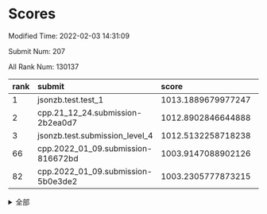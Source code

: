 # Scores

Modified Time: 2022-02-03 14:31:09

Submit Num: 207

All Rank Num: 130137

| rank |               submit               |       score        |       sigma        | pk_num |
| :--- | :--------------------------------- | :----------------- | :----------------- | :----- |
| 1    | jsonzb.test.test_1                 | 1013.1889679977247 | 0.8218083058101617 | 2512   |
| 2    | cpp.21_12_24.submission-2b2ea0d7   | 1012.8902846644888 | 0.7896824614702859 | 2517   |
| 3    | jsonzb.test.submission_level_4     | 1012.5132258718238 | 0.7924802795852675 | 2512   |
| 66   | cpp.2022_01_09.submission-816672bd | 1003.9147088902126 | 0.7105144263731815 | 2518   |
| 82   | cpp.2022_01_09.submission-5b0e3de2 | 1003.2305777873215 | 0.7288176931300667 | 2512   |


<details>
<summary>全部</summary>

| rank |                 submit                 |       score        |       sigma        | pk_num |
| :--- | :------------------------------------- | :----------------- | :----------------- | :----- |
| 1    | jsonzb.test.test_1                     | 1013.1889679977247 | 0.8218083058101617 | 2512   |
| 2    | cpp.21_12_24.submission-2b2ea0d7       | 1012.8902846644888 | 0.7896824614702859 | 2517   |
| 3    | jsonzb.test.submission_level_4         | 1012.5132258718238 | 0.7924802795852675 | 2512   |
| 4    | gobigger.level_3.submission_level_3_33 | 1011.538073729649  | 0.797969197078663  | 2518   |
| 5    | gobigger.level_3.submission_level_3_19 | 1011.5237654577212 | 0.7669671225267278 | 2513   |
| 6    | gobigger.level_3.submission_level_3_30 | 1011.2722199373533 | 0.7703227781224444 | 2515   |
| 7    | gobigger.level_3.submission_level_3_13 | 1011.2347295881868 | 0.7701055360235112 | 2517   |
| 8    | gobigger.level_3.submission_level_3_9  | 1011.2262363330974 | 0.7752567822270812 | 2515   |
| 9    | gobigger.level_3.submission_level_3_3  | 1011.0657446130118 | 0.785661616950241  | 2515   |
| 10   | gobigger.level_3.submission_level_3_14 | 1010.8730257461885 | 0.7575550286634974 | 2519   |
| 11   | gobigger.level_3.submission_level_3_16 | 1010.85514421686   | 0.7576722847137867 | 2508   |
| 12   | gobigger.level_3.submission_level_3_18 | 1010.7662276188291 | 0.7586294579459361 | 2517   |
| 13   | gobigger.level_3.submission_level_3_17 | 1010.7173995389485 | 0.7781722328646743 | 2513   |
| 14   | gobigger.level_3.submission_level_3_1  | 1010.585456707541  | 0.7574859415334245 | 2508   |
| 15   | gobigger.level_3.submission_level_3_26 | 1010.5628099467884 | 0.7660809402310835 | 2512   |
| 16   | gobigger.level_3.submission_level_3_20 | 1010.4546833218933 | 0.7486316541431232 | 2520   |
| 17   | gobigger.level_3.submission_level_3_38 | 1010.4408090562779 | 0.7485343672631057 | 2514   |
| 18   | gobigger.level_3.submission_level_3_35 | 1010.4115693054916 | 0.768185105000927  | 2518   |
| 19   | gobigger.level_3.submission_level_3_29 | 1010.3985090355993 | 0.7685483066091788 | 2512   |
| 20   | gobigger.level_3.submission_level_3_36 | 1010.3767272644997 | 0.7738295379532686 | 2515   |
| 21   | gobigger.level_3.submission_level_3_34 | 1010.3532854293603 | 0.7766891391994042 | 2520   |
| 22   | gobigger.level_3.submission_level_3_21 | 1010.2918805554484 | 0.7588727147786111 | 2517   |
| 23   | gobigger.level_3.submission_level_3_31 | 1010.2033301972604 | 0.7704739672725458 | 2517   |
| 24   | gobigger.level_3.submission_level_3_37 | 1010.1519483112781 | 0.7626944000881477 | 2512   |
| 25   | gobigger.level_3.submission_level_3_32 | 1010.1301287016393 | 0.7661728237850923 | 2514   |
| 26   | gobigger.level_3.submission_level_3_44 | 1009.9846249941857 | 0.7577116718425982 | 2515   |
| 27   | gobigger.level_3.submission_level_3_12 | 1009.9624969104166 | 0.7452434559019636 | 2519   |
| 28   | gobigger.level_3.submission_level_3_10 | 1009.9490277731751 | 0.7727527756943976 | 2517   |
| 29   | gobigger.level_3.submission_level_3_25 | 1009.9119418422629 | 0.7492310215804208 | 2512   |
| 30   | gobigger.level_3.submission_level_3_22 | 1009.8997753008099 | 0.7631412711912885 | 2514   |
| 31   | gobigger.level_3.submission_level_3_0  | 1009.8857782055198 | 0.7738740142592073 | 2515   |
| 32   | gobigger.level_3.submission_level_3_27 | 1009.8471180390909 | 0.7385285180652452 | 2518   |
| 33   | gobigger.level_3.submission_level_3_47 | 1009.77149342745   | 0.7553696704914431 | 2517   |
| 34   | gobigger.level_3.submission_level_3_4  | 1009.7646229722219 | 0.7504385786299774 | 2518   |
| 35   | gobigger.level_3.submission_level_3_46 | 1009.7618428602761 | 0.7490990447505523 | 2517   |
| 36   | gobigger.level_3.submission_level_3_49 | 1009.7523583982087 | 0.7721276877021864 | 2513   |
| 37   | gobigger.level_3.submission_level_3_28 | 1009.6777275524921 | 0.7955718982681785 | 2512   |
| 38   | gobigger.level_3.submission_level_3_48 | 1009.6762780787986 | 0.7437609235740866 | 2510   |
| 39   | gobigger.level_3.submission_level_3_7  | 1009.5582752084075 | 0.7662612898317873 | 2518   |
| 40   | gobigger.level_3.submission_level_3_6  | 1009.5143580575174 | 0.7444204753275838 | 2516   |
| 41   | gobigger.level_3.submission_level_3_40 | 1009.4817199518894 | 0.7423784632414407 | 2513   |
| 42   | gobigger.level_3.submission_level_3_11 | 1009.3623665397147 | 0.7705254789573467 | 2517   |
| 43   | gobigger.level_3.submission_level_3_23 | 1009.3460789681438 | 0.7505911824327323 | 2511   |
| 44   | gobigger.level_3.submission_level_3_15 | 1009.2938607602865 | 0.7385669056226806 | 2515   |
| 45   | gobigger.level_3.submission_level_3_39 | 1009.2783921483887 | 0.74524513243571   | 2515   |
| 46   | gobigger.level_3.submission_level_3_43 | 1009.1907297736658 | 0.7457631513099019 | 2516   |
| 47   | gobigger.level_3.submission_level_3_45 | 1009.184681450828  | 0.7297282611249816 | 2518   |
| 48   | gobigger.level_3.submission_level_3_5  | 1009.0126356425054 | 0.7841408533822439 | 2516   |
| 49   | gobigger.level_3.submission_level_3_41 | 1008.9864186506227 | 0.7355825759212554 | 2515   |
| 50   | gobigger.level_3.submission_level_3_8  | 1008.8434383186241 | 0.7400283728438521 | 2514   |
| 51   | gobigger.level_3.submission_level_3_2  | 1008.8338819215435 | 0.7475073502123526 | 2516   |
| 52   | gobigger.level_3.submission_level_3_24 | 1008.7779998059086 | 0.772230211521187  | 2505   |
| 53   | gobigger.level_3.submission_level_3_42 | 1008.2424596635403 | 0.7410550892190804 | 2516   |
| 54   | gobigger.level_1.submission_level_1_5  | 1005.2285015156239 | 0.7417298148731925 | 2517   |
| 55   | gobigger.level_1.submission_level_1_7  | 1004.919154811157  | 0.718587181824791  | 2512   |
| 56   | gobigger.level_1.submission_level_1_31 | 1004.652038150675  | 0.7190559345653886 | 2515   |
| 57   | gobigger.level_1.submission_level_1_32 | 1004.6292976335304 | 0.7331824506554339 | 2516   |
| 58   | gobigger.level_1.submission_level_1_21 | 1004.6015896711608 | 0.7093696400987339 | 2512   |
| 59   | gobigger.level_1.submission_level_1_48 | 1004.420390359552  | 0.7221480675633047 | 2512   |
| 60   | gobigger.level_1.submission_level_1_49 | 1004.3040427729374 | 0.7202281143150687 | 2510   |
| 61   | gobigger.level_1.submission_level_1_9  | 1004.2830257828753 | 0.7205399391508237 | 2514   |
| 62   | gobigger.level_1.submission_level_1_15 | 1004.2656575633471 | 0.7111814935808362 | 2517   |
| 63   | gobigger.level_1.submission_level_1_24 | 1004.1943144354391 | 0.7120322932932908 | 2515   |
| 64   | gobigger.level_1.submission_level_1_18 | 1004.103549525596  | 0.7252938892279523 | 2515   |
| 65   | gobigger.level_1.submission_level_1_4  | 1004.0950008502928 | 0.7185753659074268 | 2520   |
| 66   | cpp.2022_01_09.submission-816672bd     | 1003.9147088902126 | 0.7105144263731815 | 2518   |
| 67   | gobigger.level_1.submission_level_1_23 | 1003.8690534710147 | 0.714752253217373  | 2511   |
| 68   | gobigger.level_1.submission_level_1_42 | 1003.8601560110664 | 0.7224187996920629 | 2509   |
| 69   | gobigger.level_1.submission_level_1_10 | 1003.8587868607652 | 0.729260106737984  | 2514   |
| 70   | gobigger.level_1.submission_level_1_45 | 1003.8582621763526 | 0.7226272736490648 | 2510   |
| 71   | gobigger.level_1.submission_level_1_37 | 1003.7420781918436 | 0.7195245927341717 | 2513   |
| 72   | gobigger.level_1.submission_level_1_40 | 1003.6918469067522 | 0.7220849782889326 | 2512   |
| 73   | gobigger.level_1.submission_level_1_0  | 1003.6011046608464 | 0.7145539743761826 | 2514   |
| 74   | gobigger.level_1.submission_level_1_47 | 1003.5398245519021 | 0.7151779895949201 | 2520   |
| 75   | gobigger.level_1.submission_level_1_13 | 1003.5195751154408 | 0.7209368331027064 | 2509   |
| 76   | gobigger.level_1.submission_level_1_8  | 1003.5164916143402 | 0.7165010167954531 | 2521   |
| 77   | gobigger.level_1.submission_level_1_28 | 1003.482768193873  | 0.7117239122279024 | 2514   |
| 78   | gobigger.level_1.submission_level_1_1  | 1003.4066949556737 | 0.7181718490047333 | 2514   |
| 79   | gobigger.level_1.submission_level_1_43 | 1003.28786579561   | 0.7179254570131098 | 2521   |
| 80   | gobigger.level_1.submission_level_1_35 | 1003.2503584775023 | 0.7230301916876852 | 2521   |
| 81   | gobigger.level_1.submission_level_1_39 | 1003.237422104812  | 0.7163865929041622 | 2518   |
| 82   | cpp.2022_01_09.submission-5b0e3de2     | 1003.2305777873215 | 0.7288176931300667 | 2512   |
| 83   | gobigger.level_1.submission_level_1_41 | 1003.2041954589099 | 0.7153448432326497 | 2510   |
| 84   | gobigger.level_1.submission_level_1_26 | 1003.1984392954959 | 0.7011207423062212 | 2512   |
| 85   | gobigger.level_1.submission_level_1_16 | 1003.1560341328037 | 0.7240403243092329 | 2516   |
| 86   | gobigger.level_1.submission_level_1_34 | 1003.1181950544551 | 0.7195155993971474 | 2515   |
| 87   | gobigger.level_1.submission_level_1_36 | 1003.1135976467859 | 0.7054234594257766 | 2514   |
| 88   | gobigger.level_1.submission_level_1_20 | 1002.9943465530374 | 0.7283031095228695 | 2516   |
| 89   | gobigger.level_1.submission_level_1_6  | 1002.9720663515291 | 0.7234007200632784 | 2513   |
| 90   | gobigger.level_1.submission_level_1_22 | 1002.969496162626  | 0.7184261920084305 | 2517   |
| 91   | gobigger.level_1.submission_level_1_19 | 1002.9426730179952 | 0.7138553345814229 | 2517   |
| 92   | gobigger.level_1.submission_level_1_12 | 1002.9275986468509 | 0.7075232284207011 | 2511   |
| 93   | gobigger.level_1.submission_level_1_27 | 1002.9051617455768 | 0.7107583190848953 | 2511   |
| 94   | gobigger.level_1.submission_level_1_29 | 1002.8397959684091 | 0.7121859815535102 | 2514   |
| 95   | gobigger.level_1.submission_level_1_3  | 1002.6749124826325 | 0.7116728578051612 | 2512   |
| 96   | gobigger.level_1.submission_level_1_17 | 1002.6139391276791 | 0.7244602950898104 | 2512   |
| 97   | gobigger.level_1.submission_level_1_11 | 1002.613265714115  | 0.7008807160357072 | 2516   |
| 98   | gobigger.level_1.submission_level_1_25 | 1002.5992329133849 | 0.7034495899980685 | 2515   |
| 99   | gobigger.level_1.submission_level_1_38 | 1002.5930009267589 | 0.71247128431136   | 2515   |
| 100  | gobigger.level_1.submission_level_1_46 | 1002.4571356062445 | 0.7094018472557682 | 2518   |
| 101  | gobigger.level_1.submission_level_1_2  | 1002.3616593074128 | 0.7225226609711107 | 2512   |
| 102  | gobigger.level_1.submission_level_1_30 | 1002.3064193896524 | 0.7200561303146574 | 2520   |
| 103  | gobigger.level_1.submission_level_1_44 | 1002.2828793843074 | 0.7133112119400765 | 2510   |
| 104  | gobigger.level_1.submission_level_1_14 | 1002.2501957784779 | 0.7147954006825314 | 2513   |
| 105  | gobigger.level_1.submission_level_1_33 | 1002.2465681778317 | 0.7101256607690073 | 2515   |
| 106  | gobigger.random.submission_random_5    | 997.043304432537   | 0.7110470316455648 | 2517   |
| 107  | gobigger.random.submission_random_12   | 997.0373654796323  | 0.7027696564841291 | 2515   |
| 108  | gobigger.random.submission_random_1    | 996.7898861874812  | 0.7131767585354001 | 2516   |
| 109  | gobigger.random.submission_random_35   | 996.753170616695   | 0.7082519351444712 | 2515   |
| 110  | gobigger.random.submission_random_33   | 996.6971713966374  | 0.701162345251154  | 2515   |
| 111  | gobigger.random.submission_random_14   | 996.679987619311   | 0.7135514348160987 | 2513   |
| 112  | gobigger.random.submission_random_18   | 996.6567236798016  | 0.7026624178132342 | 2509   |
| 113  | gobigger.random.submission_random_8    | 996.5104138811363  | 0.7140442877117317 | 2508   |
| 114  | gobigger.random.submission_random_27   | 996.468797255014   | 0.7137796463730409 | 2515   |
| 115  | gobigger.random.submission_random_30   | 996.4367496904139  | 0.7090701750705065 | 2514   |
| 116  | gobigger.random.submission_random_9    | 996.3103417042059  | 0.7042621636089536 | 2507   |
| 117  | gobigger.random.submission_random_25   | 996.2549364324456  | 0.702243707673824  | 2517   |
| 118  | gobigger.random.submission_random_6    | 996.1024982445459  | 0.7163212732004073 | 2519   |
| 119  | gobigger.random.submission_random_32   | 996.0426437067027  | 0.7177951656613455 | 2519   |
| 120  | gobigger.random.submission_random_19   | 996.0134265959213  | 0.6965446551117929 | 2513   |
| 121  | gobigger.random.submission_random_3    | 995.9883434680731  | 0.7107009513750865 | 2515   |
| 122  | gobigger.random.submission_random_7    | 995.9662851151578  | 0.7055541303727458 | 2509   |
| 123  | gobigger.random.submission_random_41   | 995.9384539232299  | 0.7430341412747427 | 2513   |
| 124  | gobigger.random.submission_random_36   | 995.800574951832   | 0.7079801356987524 | 2516   |
| 125  | gobigger.random.submission_random_10   | 995.7940942411312  | 0.715009249337527  | 2519   |
| 126  | gobigger.random.submission_random_28   | 995.7810620185518  | 0.716931676977977  | 2515   |
| 127  | gobigger.random.submission_random_2    | 995.7506446898735  | 0.7156329758179896 | 2514   |
| 128  | gobigger.random.submission_random_46   | 995.7419497738695  | 0.7250275524058319 | 2512   |
| 129  | gobigger.random.submission_random_38   | 995.7280772611572  | 0.7110492620804464 | 2510   |
| 130  | gobigger.random.submission_random_39   | 995.6841306413472  | 0.7012179763958956 | 2513   |
| 131  | gobigger.random.submission_random_37   | 995.5907444846669  | 0.7131926841011191 | 2517   |
| 132  | gobigger.random.submission_random_31   | 995.5868144822512  | 0.7258945859927503 | 2515   |
| 133  | gobigger.random.submission_random_29   | 995.5594530358707  | 0.7132958599302819 | 2518   |
| 134  | gobigger.random.submission_random_24   | 995.5297222657324  | 0.7158162221569118 | 2518   |
| 135  | gobigger.random.submission_random_49   | 995.5013420899184  | 0.7168093286030767 | 2515   |
| 136  | gobigger.random.submission_random_34   | 995.4782885102093  | 0.7189539753447078 | 2515   |
| 137  | gobigger.random.submission_random_21   | 995.4508056291362  | 0.7215126397048035 | 2516   |
| 138  | gobigger.random.submission_random_4    | 995.4505595806972  | 0.7221463190845105 | 2514   |
| 139  | gobigger.random.submission_random_47   | 995.3969639680871  | 0.7100311820648255 | 2516   |
| 140  | gobigger.random.submission_random_48   | 995.3813767440706  | 0.7036412618571661 | 2517   |
| 141  | gobigger.random.submission_random_17   | 995.3709241891033  | 0.7006220247272505 | 2517   |
| 142  | gobigger.random.submission_random_26   | 995.2068193942754  | 0.710914046647184  | 2515   |
| 143  | gobigger.random.submission_random_15   | 995.1736337080716  | 0.7124257611123044 | 2514   |
| 144  | gobigger.random.submission_random_13   | 995.1647406886639  | 0.7083443112217545 | 2514   |
| 145  | gobigger.random.submission_random_20   | 995.1507868449097  | 0.7046680380083977 | 2513   |
| 146  | gobigger.random.submission_random_40   | 995.1336121285469  | 0.7139565149572138 | 2514   |
| 147  | gobigger.random.submission_random_45   | 995.098986888903   | 0.6987983442332582 | 2517   |
| 148  | gobigger.random.submission_random_22   | 995.0776947280076  | 0.7125313123221773 | 2513   |
| 149  | gobigger.random.submission_random_44   | 995.0699006782096  | 0.7189661989297361 | 2514   |
| 150  | gobigger.random.submission_random_23   | 995.0396712185529  | 0.7222399632938793 | 2511   |
| 151  | gobigger.random.submission_random_0    | 994.9880509988905  | 0.7181495790996664 | 2513   |
| 152  | gobigger.random.submission_random_42   | 994.9703760706491  | 0.7153114369705146 | 2522   |
| 153  | gobigger.random.submission_random_16   | 994.8723828761626  | 0.716826117171631  | 2516   |
| 154  | gobigger.random.submission_random_11   | 994.7316979642384  | 0.7199418646701715 | 2517   |
| 155  | gobigger.random.submission_random_43   | 994.5268387751521  | 0.7209277898618147 | 2519   |
| 156  | gobigger.level_2.submission_level_2_2  | 993.8011453176497  | 0.7350148844566791 | 2512   |
| 157  | gobigger.level_2.submission_level_2_20 | 993.5522534504983  | 0.7189724681673197 | 2513   |
| 158  | gobigger.level_2.submission_level_2_31 | 993.4930293258602  | 0.7203167358139793 | 2516   |
| 159  | gobigger.level_2.submission_level_2_1  | 993.3552835541129  | 0.7151771975192793 | 2514   |
| 160  | gobigger.level_2.submission_level_2_9  | 993.276496183542   | 0.7322892571873894 | 2518   |
| 161  | gobigger.level_2.submission_level_2_25 | 993.1690938837633  | 0.7186671139333882 | 2515   |
| 162  | gobigger.level_2.submission_level_2_36 | 992.9179538913711  | 0.7552039243942401 | 2516   |
| 163  | gobigger.level_2.submission_level_2_11 | 992.8759289830838  | 0.7359227722148004 | 2513   |
| 164  | gobigger.level_2.submission_level_2_29 | 992.7161431210637  | 0.7430055767672941 | 2513   |
| 165  | gobigger.level_2.submission_level_2_24 | 992.6700449377579  | 0.7579032720667762 | 2516   |
| 166  | gobigger.level_2.submission_level_2_17 | 992.612566344316   | 0.7373449765650694 | 2511   |
| 167  | gobigger.level_2.submission_level_2_22 | 992.5998551593891  | 0.7589325917962755 | 2516   |
| 168  | gobigger.level_2.submission_level_2_46 | 992.530014350936   | 0.7366324264723031 | 2521   |
| 169  | gobigger.level_2.submission_level_2_18 | 992.5172133999673  | 0.7335581399558011 | 2511   |
| 170  | gobigger.level_2.submission_level_2_30 | 992.5169250977673  | 0.7453180185810064 | 2518   |
| 171  | gobigger.level_2.submission_level_2_0  | 992.5159349037466  | 0.7430754556874489 | 2510   |
| 172  | gobigger.level_2.submission_level_2_39 | 992.5054180617902  | 0.7415787298495148 | 2513   |
| 173  | gobigger.level_2.submission_level_2_41 | 992.493542499736   | 0.7417102366769346 | 2512   |
| 174  | gobigger.level_2.submission_level_2_14 | 992.4932651207882  | 0.7438918743933592 | 2513   |
| 175  | gobigger.level_2.submission_level_2_37 | 992.4702252999367  | 0.7415885427609288 | 2511   |
| 176  | gobigger.level_2.submission_level_2_8  | 992.462301603843   | 0.7215501134295123 | 2514   |
| 177  | gobigger.level_2.submission_level_2_48 | 992.428943145845   | 0.7625969200517358 | 2515   |
| 178  | gobigger.level_2.submission_level_2_34 | 992.3653055924148  | 0.733398577512832  | 2512   |
| 179  | gobigger.level_2.submission_level_2_16 | 992.2527858394352  | 0.7423450813282086 | 2518   |
| 180  | gobigger.level_2.submission_level_2_40 | 992.2406547167429  | 0.7417506579897639 | 2517   |
| 181  | gobigger.level_2.submission_level_2_5  | 992.1707975355267  | 0.7296928908796352 | 2514   |
| 182  | gobigger.level_2.submission_level_2_3  | 992.1396307953781  | 0.7482989136823133 | 2512   |
| 183  | gobigger.level_2.submission_level_2_27 | 992.0192632152393  | 0.7396007303630968 | 2517   |
| 184  | gobigger.level_2.submission_level_2_13 | 991.9586928902291  | 0.7443504738197928 | 2518   |
| 185  | gobigger.level_2.submission_level_2_47 | 991.910829499458   | 0.7464161662883958 | 2517   |
| 186  | gobigger.level_2.submission_level_2_7  | 991.819178016685   | 0.7578424652435558 | 2516   |
| 187  | gobigger.level_2.submission_level_2_44 | 991.6281016420787  | 0.7521905773534819 | 2518   |
| 188  | gobigger.level_2.submission_level_2_42 | 991.5954336037904  | 0.7441137475037192 | 2517   |
| 189  | gobigger.level_2.submission_level_2_12 | 991.5575623462208  | 0.7508296678172924 | 2515   |
| 190  | gobigger.level_2.submission_level_2_43 | 991.4985414945461  | 0.7389776729268803 | 2515   |
| 191  | gobigger.level_2.submission_level_2_19 | 991.484566455158   | 0.7325835062943357 | 2511   |
| 192  | gobigger.level_2.submission_level_2_6  | 991.434934746838   | 0.7445181877402918 | 2517   |
| 193  | gobigger.level_2.submission_level_2_45 | 991.4210813287882  | 0.7636482691717202 | 2521   |
| 194  | gobigger.level_2.submission_level_2_10 | 991.2913051057874  | 0.7604640727086415 | 2511   |
| 195  | gobigger.level_2.submission_level_2_35 | 991.275573237698   | 0.7586257980368001 | 2517   |
| 196  | gobigger.level_2.submission_level_2_33 | 991.2084787680611  | 0.7300722486749553 | 2513   |
| 197  | gobigger.level_2.submission_level_2_28 | 991.1884698893105  | 0.7564277932059772 | 2511   |
| 198  | gobigger.level_2.submission_level_2_15 | 991.1816045021678  | 0.7825544405776861 | 2513   |
| 199  | gobigger.level_2.submission_level_2_4  | 991.05626100191    | 0.7408325863786454 | 2511   |
| 200  | gobigger.level_2.submission_level_2_23 | 990.9805830855356  | 0.76392864053766   | 2514   |
| 201  | gobigger.level_2.submission_level_2_21 | 990.9426462559154  | 0.751811744360782  | 2520   |
| 202  | gobigger.level_2.submission_level_2_32 | 990.9243497282284  | 0.7347097468875938 | 2515   |
| 203  | gobigger.level_2.submission_level_2_49 | 990.9219723872903  | 0.7697062106157146 | 2513   |
| 204  | gobigger.level_2.submission_level_2_26 | 990.6505882377473  | 0.7766894582728371 | 2522   |
| 205  | gobigger.level_2.submission_level_2_38 | 990.0006454059907  | 0.7885034661607254 | 2517   |
| 206  | gobigger.none.submission_none_1        | 975.5162154207705  | 1.5170875946607718 | 2513   |
| 207  | gobigger.none.submission_none_0        | 975.3741142631334  | 1.5245477703228192 | 2519   |

</details>